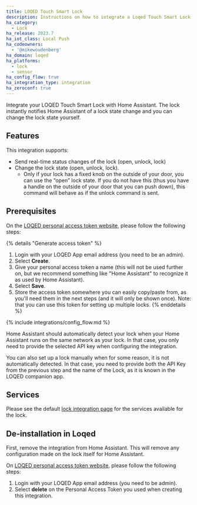 ```yaml
---
title: LOQED Touch Smart Lock
description: Instructions on how to integrate a Loqed Touch Smart Lock
ha_category:
  - Lock
ha_release: 2023.7
ha_iot_class: Local Push
ha_codeowners:
  - '@mikewoudenberg'
ha_domain: loqed
ha_platforms:
  - lock
  - sensor
ha_config_flow: true
ha_integration_type: integration
ha_zeroconf: true
---
```


Integrate your LOQED Touch Smart Lock with Home Assistant. The lock instantly notifies Home Assistant of a lock state change and you can change the lock state yourself.

## Features

This integration supports:

- Send real-time status changes of the lock (open, unlock, lock)
- Change the lock state (open, unlock, lock).
  - Only if your lock has a fixed knob on the outside of your door, you can use the “open” lock state. If you do not have this (thus you have a handle on the outside of your door that you can push down), this command will behave as if the unlock command is sent.

## Prerequisites

On the [LOQED personal access token website](https://integrations.production.loqed.com/personal-access-tokens), please follow the following steps:

{% details "Generate access token" %}

1. Login with your LOQED App email address (you need to be an admin).
2. Select **Create**.
3. Give your personal access token a name (this will not be used further on, but we recommend something like "Home Assistant" to recognize it as used by Home Assistant).
4. Select **Save**.
5. Store the access token somewhere you can easily copy/paste from, as you'll need them in the next steps (and it will only be shown once). Note: that you can use this token for setting up multiple locks.
   {% enddetails %}

{% include integrations/config_flow.md %}

Home Assistant should automatically detect your lock when your Home Assistant runs on the same network as your lock. In that case, you only need to provide the selected API key when configuring the integration.

You can also set up a lock manually when for some reason, it is not automatically detected. In that case, you need to provide both the API Key from the previous step and the name of the Lock, as it is known in the LOQED companion app.

## Services

Please see the default [lock integration page](/integrations/lock/) for the services available for the lock.

## De-installation in Loqed

First, remove the integration from Home Assistant. This will remove any configuration made on the lock itself for Home Assistant.

On [LOQED personal access token website](https://integrations.production.loqed.com/personal-access-tokens), please follow the following steps:

1. Login with your LOQED App email address (you need to be admin).
2. Select **delete** on the Personal Access Token you used when creating this integration.
